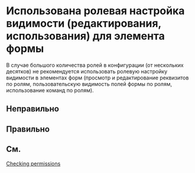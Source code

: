 # Использована ролевая настройка видимости (редактирования, использования) для элемента формы

В случае большого количества ролей в конфигурации (от нескольких
десятков) не рекомендуется использовать ролевую настройку видимости в
элементах форм (просмотр и редактирование реквизитов по ролям,
пользовательскую видимость полей формы по ролям, использование команд по
ролям).

## Неправильно

## Правильно

## См.

[Checking permissions](https://its.1c.ru/db/v8std#content:737:hdoc:1)